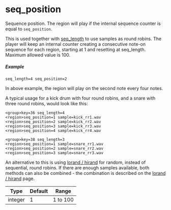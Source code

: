 # seq_position

Sequence position. The region will play if the internal sequence counter is
equal to `seq_position`.

This is used together with [seq_length](/opcodes/seq_length) to use samples
as round robins. The player will keep an internal counter creating a consecutive
note-on sequence for each region, starting at 1 and resetting at seq_length.
Maximum allowed value is 100.

##### Example

```
seq_length=4 seq_position=2
```

In above example, the region will play on the second note every four notes.

A typical usage for a kick drum with four round robins, and a snare with three
round robins, would look like this:

```
<group>key=36 seq_length=4
<region>seq_position=1 sample=kick_rr1.wav
<region>seq_position=2 sample=kick_rr2.wav
<region>seq_position=3 sample=kick_rr3.wav
<region>seq_position=4 sample=kick_rr4.wav

<group>key=38 seq_length=3
<region>seq_position=1 sample=snare_rr1.wav
<region>seq_position=2 sample=snare_rr2.wav
<region>seq_position=3 sample=snare_rr3.wav
```

An alternative to this is using [lorand / hirand](/opcodes/lo_hirand) for
random, instead of sequential, round robins. If there are enough samples
available, both methods can also be combined - the combination is described on
the [lorand / hirand](/opcodes/lo_hirand) page.

| Type    | Default | Range    |
| ---     | ---     | ---      |
| integer | 1       | 1 to 100 |
